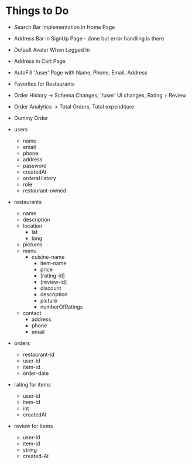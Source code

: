 # Things to Do

- Search Bar Implementation in Home Page
- Address Bar in SignUp Page - done but error handling is there
- Default Avatar When Logged In
- Address in Cart Page
- AutoFill '/user' Page with Name, Phone, Email, Address
- Favorites for Restaurants
- Order History -> Schema Changes, '/user' UI changes, Rating + Review
- Order Analytics -> Total Orders, Total expenditure
- Dummy Order

- users
  - name
  - email
  - phone
  - address
  - password
  - createdAt
  - ordersHistory
  - role
  - restaurant-owned
- restaurants
  - name
  - description
  - location
    - lat
    - long
  - pictures
  - menu
    - cuisine-name
      - item-name
      - price
      - [rating-id]
      - [review-id]
      - discount
      - description
      - picture
      - numberOfRatings
  - contact
    - address
    - phone
    - email
- orders
  - restaurant-id
  - user-id
  - item-id
  - order-date
- rating for items
  - user-id
  - item-id
  - int
  - createdAt
- review for items
  - user-id
  - item-id
  - string
  - created-At
